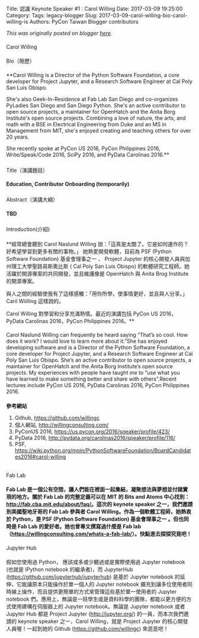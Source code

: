 Title: 認識 Keynote Speaker #1 : Carol Willing
Date: 2017-03-09 19:25:00
Category:
Tags: legacy-blogger
Slug: 2017-03-09-carol-willing-bio-carol-willing-is
Authors: PyCon Taiwan Blogger contributors

*This was originally posted on blogger [here](https://pycontw.blogspot.com/2017/03/carol-willing-bio-carol-willing-is.html)*.

<!--more-->

####
Carol Willing


####


####
Bio（簡歷）


####
**Carol Willing is a Director of the Python Software Foundation, a core developer for Project Jupyter, and a Research Software Engineer at Cal Poly San Luis Obispo.

She's also Geek-In-Residence at Fab Lab San Diego and co-organizes PyLadies San Diego and San Diego Python. She's an active contributor to open source projects, a maintainer for OpenHatch and the Anita Borg Institute's open source projects. Combining a love of nature, the arts, and math with a BSE in Electrical Engineering from Duke and an MS in Management from MIT, she's enjoyed creating and teaching others for over 20 years.

She recently spoke at PyCon US 2016, PyCon Philippines 2016, Write/Speak/Code 2016, SciPy 2016, and PyData Carolinas 2016.**


###
Title（演講題目）


####
**Education, Contributor Onboarding (temporarily)**


###
Abstract（演講大綱）


####
**TBD**


#####


###
Introduction(介紹)


####
**經常總會聽到 Carol Naslund Willing 說：「這真是太酷了。它是如何運作的？好希望學習到更多有關的事物。」 她熱愛開發軟體，目前為 PSF (Python Software Foundation) 基金會理事之一 、 Project Jupyter 的核心開發人員與加州理工大學聖路易斯奧比斯 ( Cal Poly San Luis Obispo) 的軟體研究工程師。她活躍於開源專案的共同開發，並且維護像是 OpenHatch 與 Anita Brog Institute 的開源專案。

與人之間的經驗使我有了這樣感觸：「用你所學，使事情更好，並且與人分享。」Caril Wiilling 這樣說的。



Carol Willing 對學習和分享充滿熱情。最近的演講包括 PyCon US 2016，PyData Carolinas 2016，PyCon Philippines 2016。**


####
Carol Naslund Willing can frequently be heard saying “That’s so cool. How does it work? I would love to learn more about it.”She has enjoyed developing software and is a Director of the Python Software Foundation, a core developer for Project Jupyter, and a Research Software Engineer at Cal Poly San Luis Obispo. She’s an active contributor to open source projects, a maintainer for OpenHatch and the Anita Borg Institute’s open source projects. My experiences with people have taught me to “use what you have learned to make something better and share with others”.Recent lectures include PyCon US 2016, PyData Carolinas 2016, PyCon Philippines 2016.





####
**參考網站**






1. Github, <https://github.com/willingc>
2. 個人網站, <http://willingconsulting.com/>
3. PyConUS 2016, <https://us.pycon.org/2016/speaker/profile/423/>
4. PyData 2016, <http://pydata.org/carolinas2016/speaker/profile/116/>
5. PSF, <https://wiki.python.org/moin/PythonSoftwareFoundation/BoardCandidates2016#carol-willing>


######


####
Fab Lab


####
**Fab Lab 是一個公有空間，讓人們能在裡面一起集結，凝聚想法與夢想並付諸實現的地方。關於 Fab Lab 的完整定義可以在 MIT 的 Bits and Atoms 中心找到：<http://fab.cba.mit.edu/about/faq/>。這次的 keynote speaker 之一，我們邀請到美國聖地牙哥的 Fab Lab 參與者 Carol Willing。作為一個軟體工程師，她熱衷於 Python，是 PSF (Python Software Foundation) 基金會理事之一 。但也同時是 Fab Lab 的愛好者。她也曾專文撰寫過什麼是 Fab lab（<https://willingconsulting.com/whats-a-fab-lab/>）。快點進去探探究竟吧！**


####
Jupyter Hub


####

假如您使用過 Python， 應該或多或少聽過或是實際使用過 Jupyter notebook (也就是 IPython notebook 的繼承者)，而 JupyterHub (<https://github.com/jupyterhub/jupyterhub>) 是基於 Jupyter notebook 的延伸，它能讓原本只能操作於單一個人的 Jupyter notebook 擴充到讓多位使用者同時線上操作，而且提供更簡單的方式來管理這些基於單一使用者的 Jupyter notebook 們。應用上，無論是一班學生或是資料科學的團隊，都能以更方便的方式使用建構在伺服器上的 Jupyter notebook。無論是 Jupyter notebook 或者 Jupyter Hub 都是 Project Jupyter (<http://jupyter.org/>) 的一員，而本次我們邀請的 keynote speaker 之一，Carol Willing，就是 Project Jupyter 的核心開發人員喔！一起到她的 Github (<https://github.com/willingc>) 來逛逛吧！
